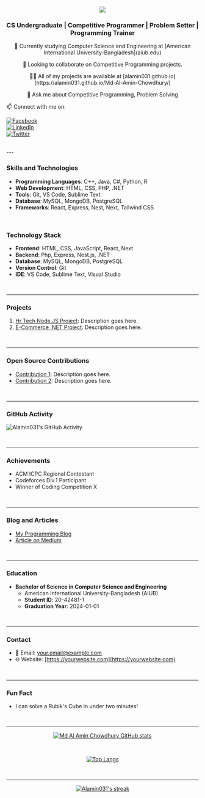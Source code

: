 <h1 align="center">
  <a href="https://git.io/typing-svg">
    <img src="https://readme-typing-svg.herokuapp.com/?lines=I'm+Md+Al+Amin;Chowdhury;&center=true&size=30">
  </a>
</h1>

<h3 align="center">CS Undergraduate | Competitive Programmer | Problem Setter | Programming Trainer</h3>

<p align="center">
  🌱 Currently studying Computer Science and Engineering at [American International University-Bangladesh](aiub.edu)
</p>

<p align="center">
  👯 Looking to collaborate on Competitive Programming projects.
</p>

<p align="center">
  👨‍💻 All of my projects are available at [alamin031.github.io](https://alamin031.github.io/Md-Al-Amin-Chowdhury/)
</p>

<p align="center">
  💬 Ask me about Competitive Programming, Problem Solving
</p>

  📫 Connect with me on:

 
  [![Facebook](https://img.shields.io/badge/Facebook-%231877F2.svg?&style=for-the-badge&logo=Facebook&logoColor=white)](https://www.facebook.com/Al.Amin.Chowdhury09/)<br>
  [![LinkedIn](https://img.shields.io/badge/LinkedIn-%230077B5.svg?&style=for-the-badge&logo=LinkedIn&logoColor=white)](https://www.linkedin.com/in/your-linkedin-profile/)<br>
  [![Twitter](https://img.shields.io/badge/Twitter-%231DA1F2.svg?&style=for-the-badge&logo=Twitter&logoColor=white)](https://twitter.com/your-twitter-handle)

<br>
---

### Skills and Technologies

- **Programming Languages**: C++, Java, C#, Python, R
- **Web Development**: HTML, CSS, PHP, .NET
- **Tools**: Git, VS Code, Sublime Text
- **Database**: MySQL, MongoDB, PostgreSQL
- **Frameworks**: React, Express, Nest, Next, Tailwind CSS

<br>

### Technology Stack

- **Frontend**: HTML, CSS, JavaScript, React, Next
- **Backend**: Php, Express, Nest.js, .NET
- **Database**: MySQL, MongoDB, PostgreSQL
- **Version Control**: Git
- **IDE**: VS Code, Sublime Text, Visual Studio

<br>

---

### Projects

1. [Hr Tech Node.JS Project](https://github.com/Alamin031/Hr-Tech-Node.JS-Project): Description goes here.
2. [E-Commerce .NET Project](https://github.com/Alamin031/E-Commers-project-.net.git): Description goes here.

<br>

---

### Open Source Contributions

- [Contribution 1](link-to-contribution-1): Description goes here.
- [Contribution 2](link-to-contribution-2): Description goes here.

<br>

---

### GitHub Activity

![Alamin031's GitHub Activity](https://activity-graph.herokuapp.com/graph?username=Alamin031&theme=github)

<br>

---

### Achievements

- ACM ICPC Regional Contestant
- Codeforces Div.1 Participant
- Winner of Coding Competition X

<br>

---

### Blog and Articles

- [My Programming Blog](link-to-blog)
- [Article on Medium](link-to-article)

<br>

---

### Education

- **Bachelor of Science in Computer Science and Engineering**
  - American International University-Bangladesh (AIUB)
  - **Student ID**: 20-42481-1
  - **Graduation Year**: 2024-01-01

<br>

---

### Contact

- 📧 Email: your.email@example.com
- 🌐 Website: [https://yourwebsite.com](https://yourwebsite.com)

<br>

---

### Fun Fact

- I can solve a Rubik's Cube in under two minutes!

<br>

---

<div align="center">

  [![Md Al Amin Chowdhury GitHub stats](https://github-readme-stats.vercel.app/api/?username=Alamin031&show_icons=true&title_color=fff&icon_color=79ff97&text_color=9f9f9f&bg_color=151515)](https://github.com/Alamin031)

</div>

<br>

<div align="center">

  [![Top Langs](https://github-readme-stats.vercel.app/api/top-langs/?username=Alamin031&layout=compact&bg_color=151515&text_color=ffffff&card_width=445&title_color=fff)](https://github.com/Alamin031/github-readme-stats)

</div>

<br>

---

<p align="center">
  <a href="https://github.com/Alamin031/github-readme-streak-stats">
    <img title="🔥 Get streak stats for your profile at git.io/streak-stats" alt="Alamin031's streak" src="https://github-readme-streak-stats.herokuapp.com/?user=Alamin031&theme=black-ice&hide_border=true&stroke=0000&background=060A0CD0"/>
  </a>
</p>

<br>
